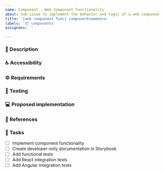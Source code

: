 ```yaml
---
name: Component - Web Component Functionality
about: Sub-issue to implement the behavior and logic of a web component.
title: '[web component func] componentnamehere'
labels: '📦 components'
assignees: ''

---
```


### 📝 Description
<!-- Detailed description of the component and a link to the design  -->

### ♿ Accessibility
<!-- List accessibility considerations related to behavior, such as keyboard support, ARIA roles, and focus management -->

### ⚙️ Requirements
<!-- List functional requirements such as interactions, event handling, and state management -->

### 🧪 Testing
<!-- Describe test cases for functional tests and integration tests -->

### 💻 Proposed implementation
<!-- Suggest properties, events, methods, and HTML structure to help with the implementation -->

### 🔗 References
<!-- If available reference to existing implementations in other Design Systems -->

### 📃 Tasks
<!-- Add any required tasks not listed, remove any unnecessary tasks -->
- [ ] Implement component functionality
- [ ] Create developer-only documentation in Storybook
- [ ] Add functional tests
- [ ] Add React integration tests
- [ ] Add Angular integration tests
